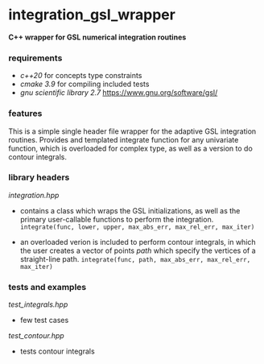 # integration_gsl_wrapper

**C++ wrapper for GSL numerical integration routines**

### requirements

- *c++20* for concepts type constraints
- *cmake 3.9* for compiling included tests
- *gnu scientific library 2.7* <https://www.gnu.org/software/gsl/>

### features

This is a simple single header file wrapper for the adaptive GSL integration routines. Provides and templated integrate function for any univariate function, which is overloaded for complex type, as well as a version to do contour integrals.

### library headers

*integration.hpp*
- contains a class which wraps the GSL initializations, as well as the primary user-callable functions to perform the integration.
`integrate(func, lower, upper, max_abs_err, max_rel_err, max_iter)`

- an overloaded verion is included to perform contour integrals, in which the user creates a vector of points *path* which specify the vertices of a straight-line path.
`integrate(func, path, max_abs_err, max_rel_err, max_iter)`

### tests and examples

*test_integrals.hpp*
- few test cases

*test_contour.hpp*
- tests contour integrals